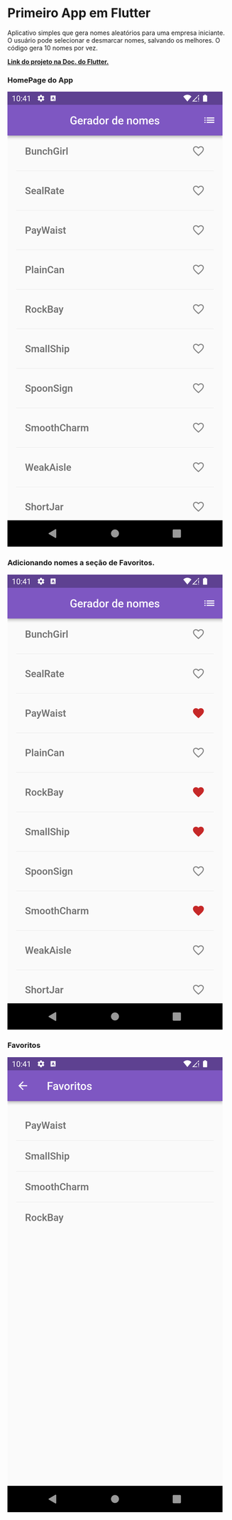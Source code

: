 # Primeiro App em Flutter

Aplicativo simples que gera nomes aleatórios para uma empresa iniciante. O usuário pode selecionar e desmarcar nomes, salvando os melhores. O código gera 10 nomes por vez.

[**Link do projeto na Doc. do Flutter.**](https://docs.flutter.dev/get-started/codelab)

### HomePage do App  

![HomePage](images/home_page.png)  

### Adicionando nomes a seção de Favoritos.

![HomePage Add Favorites](images/home_add_favorites.png)  

### Favoritos  

![Favorites](images/favorites.png)  
